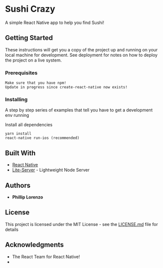 # Sushi Crazy

A simple React Native app to help you find Sushi! 

## Getting Started

These instructions will get you a copy of the project up and running on your local machine for development. See deployment for notes on how to deploy the project on a live system.

### Prerequisites

```
Make sure that you have npm! 
Update in progress since create-react-native now exists! 
```

### Installing

A step by step series of examples that tell you have to get a development env running

Install all dependencies

```
yarn install
react-native run-ios (recommended)
```

## Built With

* [React Native](https://facebook.github.io/react-native/) 
* [Lite-Server](https://github.com/johnpapa/lite-server) - Lightweight Node Server

## Authors

* **Phillip Lorenzo** 

## License

This project is licensed under the MIT License - see the [LICENSE.md](LICENSE.md) file for details

## Acknowledgments

* The React Team for React Native!
* 
